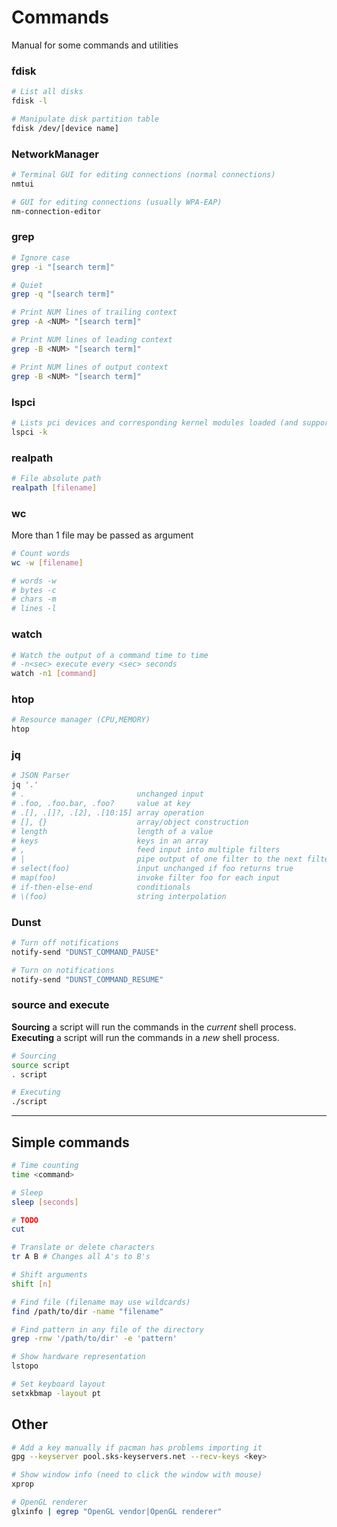 # Commands

Manual for some commands and utilities 

### fdisk
```bash
# List all disks
fdisk -l

# Manipulate disk partition table
fdisk /dev/[device name]
```

### NetworkManager
```bash
# Terminal GUI for editing connections (normal connections)
nmtui

# GUI for editing connections (usually WPA-EAP)
nm-connection-editor
```


### grep
```bash
# Ignore case
grep -i "[search term]"

# Quiet
grep -q "[search term]"

# Print NUM lines of trailing context
grep -A <NUM> "[search term]"

# Print NUM lines of leading context
grep -B <NUM> "[search term]"

# Print NUM lines of output context
grep -B <NUM> "[search term]"
```

### lspci
```bash
# Lists pci devices and corresponding kernel modules loaded (and supported ones)
lspci -k
```

### realpath
```bash
# File absolute path
realpath [filename]
```

### wc
More than 1 file may be passed as argument
```bash
# Count words
wc -w [filename]

# words -w
# bytes -c
# chars -m
# lines -l
```

### watch
```bash
# Watch the output of a command time to time
# -n<sec> execute every <sec> seconds
watch -n1 [command]
```

### htop
```bash
# Resource manager (CPU,MEMORY)
htop
```

### jq
```bash
# JSON Parser
jq '.'
# .                         unchanged input
# .foo, .foo.bar, .foo?     value at key
# .[], .[]?, .[2], .[10:15] array operation
# [], {}                    array/object construction
# length                    length of a value
# keys                      keys in an array
# ,                         feed input into multiple filters
# |                         pipe output of one filter to the next filter
# select(foo)               input unchanged if foo returns true
# map(foo)                  invoke filter foo for each input
# if-then-else-end          conditionals
# \(foo)                    string interpolation
```

### Dunst
```bash
# Turn off notifications
notify-send "DUNST_COMMAND_PAUSE"

# Turn on notifications
notify-send "DUNST_COMMAND_RESUME"
```


### source and execute

**Sourcing** a script will run the commands in the _current_ shell process. <br/>
**Executing** a script will run the commands in a _new_ shell process.

```bash
# Sourcing
source script
. script

# Executing
./script
```

___
## Simple commands
```bash
# Time counting
time <command>

# Sleep
sleep [seconds]

# TODO
cut

# Translate or delete characters
tr A B # Changes all A's to B's

# Shift arguments
shift [n]

# Find file (filename may use wildcards)
find /path/to/dir -name "filename"

# Find pattern in any file of the directory
grep -rnw '/path/to/dir' -e 'pattern'

# Show hardware representation
lstopo

# Set keyboard layout
setxkbmap -layout pt
```

## Other
```bash
# Add a key manually if pacman has problems importing it
gpg --keyserver pool.sks-keyservers.net --recv-keys <key>

# Show window info (need to click the window with mouse)
xprop

# OpenGL renderer
glxinfo | egrep "OpenGL vendor|OpenGL renderer"
```
